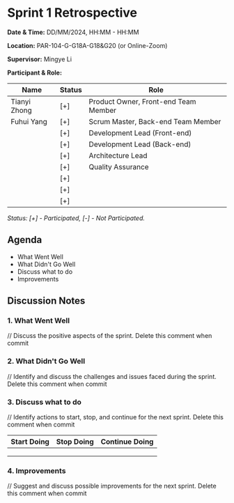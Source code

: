 # Sprint 1 Retrospective

**Date & Time:** DD/MM/2024, HH:MM - HH:MM  

**Location:** PAR-104-G-G18A-G18&G20 (or Online-Zoom)

**Supervisor:** Mingye Li  

**Participant & Role:** 

| Name | Status | Role |
|------|---|----------|
| Tianyi Zhong | [+]| Product Owner, Front-end Team Member |
| Fuhui Yang | [+] | Scrum Master, Back-end Team Member  |
|               | [+] | Development Lead (Front-end)  |
|               | [+] | Development Lead (Back-end)   |
|               | [+] | Architecture Lead    |
|               | [+] | Quality Assurance         |
|               | [+] |                      |
|               | [+] |                    |
|               | [+] |              |
*Status: [+] - Participated, [-] - Not Participated.*  


## Agenda

- What Went Well
- What Didn't Go Well
- Discuss what to do
- Improvements


## Discussion Notes

### 1. What Went Well
// Discuss the positive aspects of the sprint. Delete this comment when commit 

### 2. What Didn't Go Well
// Identify and discuss the challenges and issues faced during the sprint. Delete this comment when commit

### 3. Discuss what to do
// Identify actions to start, stop, and continue for the next sprint. Delete this comment when commit

|Start Doing|Stop Doing|Continue Doing|
|-|-|-|
| | | |
|   | | |
|  |  |

### 4. Improvements
// Suggest and discuss possible improvements for the next sprint. Delete this comment when commit
